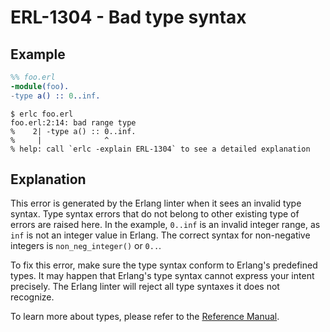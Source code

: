 # ERL-1304 - Bad type syntax

## Example

```erlang
%% foo.erl
-module(foo).
-type a() :: 0..inf.
```

```
$ erlc foo.erl
foo.erl:2:14: bad range type
%    2| -type a() :: 0..inf.
%     |              ^
% help: call `erlc -explain ERL-1304` to see a detailed explanation
```

## Explanation

This error is generated by the Erlang linter when it sees an invalid type
syntax. Type syntax errors that do not belong to other existing type of
errors are raised here. In the example, `0..inf` is an invalid integer
range, as `inf` is not an integer value in Erlang. The correct syntax for
non-negative integers is `non_neg_integer()` or `0..`.

To fix this error, make sure the type syntax conform to Erlang's predefined
types. It may happen that Erlang's type syntax cannot express your intent
precisely. The Erlang linter will reject all type syntaxes it does not
recognize.

To learn more about types, please refer to the [Reference Manual](`e:system:typespec`).
